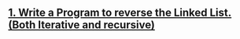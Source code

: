 ## [1. Write a Program to reverse the Linked List. (Both Iterative and recursive)](https://github.com/singh7priyanshu/love_babbar_450_solutions/tree/main/linkedList/Write%20a%20Program%20to%20reverse%20the%20Linked%20List.%20(Both%20Iterative%20and%20recursive))<br />
